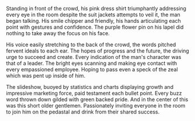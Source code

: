 Standing in front of the crowd, his pink dress shirt triumphantly
addressing every eye in the room despite the suit jackets attempts to
veil it, the man began talking. His smile chipper and friendly, his
hands articulating each point with gestures and confidence. The purple
flower pin on his lapel did nothing to take away the focus on his face. 

His voice easily stretching to the back of the crowd, the words pitched
fervent ideals to each ear. The hopes of progress and the future, the
driving urge to succeed and create. Every indication of the man's
character was that of a leader. The bright eyes scanning and making eye
contact with every empassioned employee. Hoping to pass even a speck of
the zeal which was pent up inside of him. 

The slideshow, buoyed by statistics and charts displaying growth and
impressive marketing force, paid testament each bullet point. Every buzz
word thrown down gilded with green backed pride. And in the center of
this was this short older gentlemen. Passionately inviting everyone in
the room to join him on the pedastal and drink from their shared
success. 
